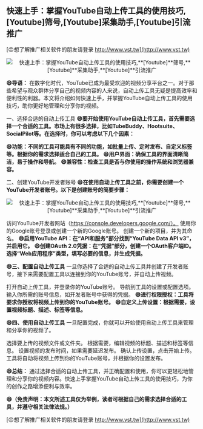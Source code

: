 ## **快速上手：掌握YouTube自动上传工具的使用技巧,**[Youtube]**筛号,**[Youtube]**采集助手,**[Youtube]**引流推广**

[😍想了解推广相关软件的朋友请登录 http://www.vst.tw](http://www.vst.tw)

 <center><img src="https://vst.tw/MP4/tuiguang/png/5.png" alt="快速上手：掌握YouTube自动上传工具的使用技巧,**[Youtube]**筛号,**[Youtube]**采集助手,**[Youtube]**引流推广"></center>

**😄导语：**
在数字化时代，YouTube已成为最受欢迎的视频分享平台之一。对于那些希望与观众群体分享自己的视频内容的人来说，自动上传工具无疑是提高效率和便利性的利器。本文将介绍如何快速上手，并掌握YouTube自动上传工具的使用技巧，助你更好地管理和分享你的视频。

一、选择合适的自动上传工具
**😄要开始使用YouTube自动上传工具，首先需要选择一个合适的工具。市场上有很多选择，比如TubeBuddy、Hootsuite、SocialPilot等。在选择时，你可以考虑以下几个因素：**

**😄功能：不同的工具可能具有不同的功能，如批量上传、定时发布、自定义标签等。根据你的需求选择适合自己的工具。**
**😄用户界面：确保工具的界面清晰简洁，易于操作和导航。**
**😄兼容性：检查工具是否与你使用的操作系统和浏览器兼容。**

二、创建YouTube开发者账号
**😄在使用自动上传工具之前，你需要创建一个YouTube开发者账号。以下是创建账号的简要步骤：**

 <center><img src="https://vst.tw/MP4/tuiguang/png/2.png" alt="快速上手：掌握YouTube自动上传工具的使用技巧,**[Youtube]**筛号,**[Youtube]**采集助手,**[Youtube]**引流推广"></center>

访问YouTube开发者网站（https://console.developers.google.com/）。
使用你的Google账号登录或创建一个新的Google账号。
创建一个新的项目，并为其命名。
**😄启用YouTube API：在“API和服务”部分找到“YouTube Data API v3”，并启用它。**
**😄创建OAuth 2.0凭据：在“凭据”部分，创建一个OAuth客户端ID。选择“Web应用程序”类型，填写必要的信息，并生成凭据。**

**😄三、配置自动上传工具**
一旦你选择了合适的自动上传工具并创建了开发者账号，接下来需要配置工具以连接到你的YouTube账号，并自动上传视频。

打开自动上传工具，并登录你的YouTube账号。
导航到工具的设置或配置选项。
输入你所需的账号信息，如开发者账号中获得的凭据。
**😄进行权限授权：工具将要求你授权将视频上传到你的YouTube账号。**
**😄自定义上传设置：根据需要，设置视频标题、描述、标签等信息。**

**😄四、使用自动上传工具**
一旦配置完成，你就可以开始使用自动上传工具来管理和分享你的视频了。

选择要上传的视频文件或文件夹。
根据需要，编辑视频的标题、描述和标签等信息。
设置视频的发布时间，如果需要延迟发布。
确认上传设置，点击开始上传。
工具将自动将视频上传到你的YouTube账号，并根据你的设置发布。

**😄总结：**
通过选择合适的自动上传工具，并正确配置和使用，你可以更轻松地管理和分享你的视频内容。快速上手掌握YouTube自动上传工具的使用技巧，为你的创作之路增添便利与效率。

**😄（免责声明：本文所述工具仅为举例，读者可根据自己的需求选择合适的工具，并遵守相关法律法规。）**

[😍想了解推广相关软件的朋友请登录 http://www.vst.tw](http://www.vst.tw)



